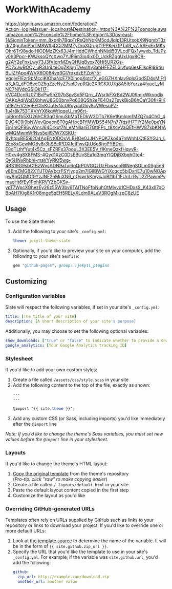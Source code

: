 # WorkWithAcademy


https://signin.aws.amazon.com/federation?Action=login&Issuer=localhost&Destination=https%3A%2F%2Fconsole.aws.amazon.com%2Fconsole%2Fhome%3Fregion%3Dus-east-1&SigninToken=mm_8xb4h7BgpTrRsQhNbKM5cdJlqlp13RUtxobX9NgmbT3zdrZXgcAmPhrTM8WthjCCi2MMZyDroXQrugf2PPKej7fPTaIR_yZJr6FoExMKsOhr6Tr98ydoiHlODMzZKx63J4mHddCWhdnNNjdj50VLcdFQx1wwxb_TdJPzv0h3Ppcr-KWJksoQYcXwq7YJRjim3io4ix0D_UckRZgqUxUgx8O9-g2AY2eFnxLwy73J3fVIcrrMZwQHUqByox78Hi5UR2Gs-PD7xJwBQCy_uR3UriLteOgZKIghTAevlXy3ahHFEZEL3ivfup6esFiikqRj894uBUiZFApo4WVX6O084vq3Gl7rqxdzEFZpV-5-VqglvFlEzr9bMccjKlOhaNcE7X0ihopXptcfX_eGGZHXnlav9plxGbdSD4sMIFflq3_kQ_dFO6veOZ5gZzeNyZ7snIDvpRQe2XRGKXU7g8A5IbYorza4fyaeI_yMNC7NlVdcGSlOk117-kVC4DcnRz071BvPw5hZ97bSpvSd5FQrn_JWsrIkFXrBd2WJ09mjxWkvpdixOAKpAdjWoDXbhwU8G00bnvPq608QSh2eFE4Os2TsvkBjoB6hOaY30fHRiKh98ZFrV2egEECInKCq0vNcURpyubD5iy8cVWesuPZ-1u4r8k753TXVhYX6kqWfiqqeU_m96rt-ioiBrmfb5XU26hCR3qGSmuSbMqTEDkW3DTb7K6e1Kmlqm1MZQ7o4ChG_4DJC4C9i9bNWxvQpaon6T0gAHbcB1YMWDS54N7n77fqsiH7TIY2Me0peYNEjn1mQF96yWmrJ64Drkxt7N_eMNlIarEI7GttFPc_t8XcyVaQEfHWV87xbKN1AwMQMwmWfNvs5eiI97W7XSKU-BvhtgxBE59i204AgENt0DOxVLBHOe0JJHNPQKZko4a7mWnhLQtESYGJn_L2Ex8xGewMO8y8r3hSBcIPDXReIPwvQtU6e8hgPYBDpi-E8dTLthfYut4k5Cz_sFZRFs37pouL3X3EE5V_fIKmeQzkfHqvvR-H0xv4g8X8FMS-4Qyd1XzC0DsEBUvSEa1d3mqYIQDjBXbqhGto4-Qy5HNyRhbhi-maVYyRKf5wg-4BS19G9sbCfBzWysADN9aTxi6qQrP0VGQzDzFbwscoRllNegSOLm0Sg5nRy8EmZMG82X11JT0AVbcrFSYlyqo2m7lGlIBWGYjXcqcc5bjDxriE7u10wNOAppw8pQQMDf9YzJNF2hMuXN6_nOswrkKmycJoBf1bT1FUriLrRvjii2ZPawmPvmaeHt6fEy1PohKRVYZbGKSv-ypT7WpcXGhezEy26z55W3bv6TAlTNoFfbNuhOtMlvvx1CHDxsS_K43xII7pOBpAH7Kig8K1r08mge5qEH5RELyXLdm9ALaV3ROgM-zpC8zUE


## Usage

To use the Slate theme:

1. Add the following to your site's `_config.yml`:

    ```yml
    theme: jekyll-theme-slate
    ```

2. Optionally, if you'd like to preview your site on your computer, add the following to your site's `Gemfile`:

    ```ruby
    gem "github-pages", group: :jekyll_plugins
    ```

## Customizing

### Configuration variables

Slate will respect the following variables, if set in your site's `_config.yml`:

```yml
title: [The title of your site]
description: [A short description of your site's purpose]
```

Additionally, you may choose to set the following optional variables:

```yml
show_downloads: ["true" or "false" to indicate whether to provide a download URL]
google_analytics: [Your Google Analytics tracking ID]
```

### Stylesheet

If you'd like to add your own custom styles:

1. Create a file called `/assets/css/style.scss` in your site
2. Add the following content to the top of the file, exactly as shown:
    ```scss
    ---
    ---

    @import "{{ site.theme }}";
    ```
3. Add any custom CSS (or Sass, including imports) you'd like immediately after the `@import` line

*Note: If you'd like to change the theme's Sass variables, you must set new values before the `@import` line in your stylesheet.*

### Layouts

If you'd like to change the theme's HTML layout:

1. [Copy the original template](https://github.com/pages-themes/slate/blob/master/_layouts/default.html) from the theme's repository<br />(*Pro-tip: click "raw" to make copying easier*)
2. Create a file called `/_layouts/default.html` in your site
3. Paste the default layout content copied in the first step
4. Customize the layout as you'd like

### Overriding GitHub-generated URLs

Templates often rely on URLs supplied by GitHub such as links to your repository or links to download your project. If you'd like to override one or more default URLs:

1. Look at [the template source](https://github.com/pages-themes/slate/blob/master/_layouts/default.html) to determine the name of the variable. It will be in the form of `{{ site.github.zip_url }}`.
2. Specify the URL that you'd like the template to use in your site's `_config.yml`. For example, if the variable was `site.github.url`, you'd add the following:
    ```yml
    github:
      zip_url: http://example.com/download.zip
      another_url: another value
    ```

